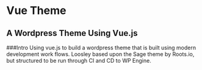 # Vue Theme

## A Wordpress Theme Using Vue.js

###Intro
Using vue.js to build a wordpress theme that is built using modern development work flows. Loosley based upon the Sage theme by Roots.io, but structured to be run through CI and CD to WP Engine.